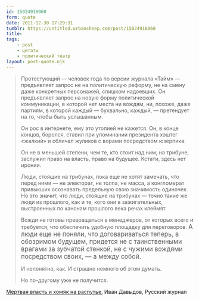 ```yaml
---
id: 15024918060
form: quote
date: 2011-12-30 17:29:31
tumblr: https://untitled.urbansheep.com/post/15024918060
title: 
tags:
    - post
    - цитаты
    - политический театр
layout: post-quote.njk
---
```


<blockquote>
<p>Протестующий — человек года по версии журнала «Тайм» — предъявляет запрос не на политическую реформу, не на смену даже конкретных персонажей, слишком надоевших. Он предъявляет запрос на новую форму политической коммуникации, в которой нет места ни вождям, ни, похоже, даже партиям, в которой каждый — буквально, каждый, — претендует на то, чтобы быть услышанным.</p>

<p>Он рос в интернете, ему это утопией не кажется. Он, в конце концов, боролся, ставил при упоминании президента хэштег «жалкий» и обличал жуликов с ворами посредством юзерпика.</p>

<p>Он не в меньшей степени, чем те, кто стоит над ним, на трибуне, заслужил право на власть, право на будущее. Кстати, здесь нет иронии.</p>

<p>Люди, стоящие на трибунах, пока еще не хотят замечать, что перед ними — не электорат, не толпа, не масса, а конгломерат привыкших осознавать предельную свою значимость одиночек. Но это значит, что люди, стоящие на трибунах — точно такие же люди из прошлого, как и те, кого они в зажигательных, выстроенных по канонам прошлого века речах клеймят.</p>

<p>Вожди не готовы превращаться в менеджеров, от которых всего и требуется, что обеспечить удобную площадку для переговоров. <big>А люди еще не поняли, что договариваться теперь, в обозримом будущем, придется не с таинственными врагами за зубчатой стенкой, не с чужими вождями посредством своих, — а между собой.</big></p>

<p>И непонятно, как. И страшно немного об этом думать.</p>

<p>Но по-другому уже не получится.</p>
</blockquote>

<a href="http://www.russ.ru/Mirovaya-povestka/Mertvaya-vlast-i-homyak-na-rasput-e">Мертвая власть и хомяк на распутье</a>, Иван Давыдов, Русский журнал
